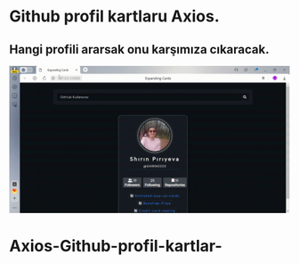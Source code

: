 <h1>Github profil kartlaru Axios.</h1>

<h2>Hangi profili ararsak onu karşımıza cıkaracak.</h2>

![](ekran.gif)
# Axios-Github-profil-kartlar-
